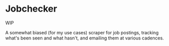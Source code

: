 # Jobchecker

WIP

A somewhat biased (for my use cases) scraper for job postings, tracking what's been seen and what hasn't, and emailing them at various cadences.
